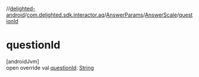 //[delighted-android](../../../../index.md)/[com.delighted.sdk.interactor.aq](../../index.md)/[AnswerParams](../index.md)/[AnswerScale](index.md)/[questionId](question-id.md)

# questionId

[androidJvm]\
open override val [questionId](question-id.md): [String](https://kotlinlang.org/api/latest/jvm/stdlib/kotlin/-string/index.html)
